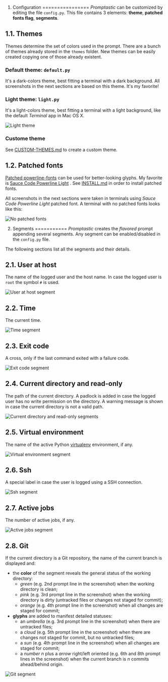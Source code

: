 1. Configuration
================
*Promptastic* can be customized by editing the file `config.py`. This file contains 3 elements:
**theme**, **patched fonts flag**, **segments**. 

1.1. Themes
-----------
Themes determine the set of colors used in the prompt. There are a bunch of themes already
stored in the `themes` folder. New themes can be easily created copying one of those
already existent.

### Default theme: `default.py`
It's a dark-colors theme, best fitting a terminal with a dark background.
All screenshots in the next sections are based on this theme. It's my favorite!

### Light theme: `light.py`
It's a light-colors theme, best fitting a terminal with a light background, like the default
*Terminal* app in Mac OS X.

![Light theme](https://cloud.githubusercontent.com/assets/6423485/4515595/ab434f92-4bc6-11e4-92d4-25f7a23aa659.png)

### Custome theme
See [CUSTOM-THEMES.md](https://github.com/nimiq/promptastic/blob/master/CUSTOM-THEMES.md) to create a custom theme.

1.2. Patched fonts
------------------
[Patched powerline-fonts](https://github.com/Lokaltog/powerline-fonts) can be used for
better-looking glyphs. My favorite is
[Sauce Code Powerline Light](https://github.com/Lokaltog/powerline-fonts/tree/master/SourceCodePro)
. See [INSTALL.md](https://github.com/nimiq/promptastic/blob/master/INSTALL.md) in order to
install patched fonts.

All screenshots in the next sections were taken in terminals using *Sauce Code Powerline Light*
patched font. A terminal with no patched fonts looks like this:

![No patched fonts](https://cloud.githubusercontent.com/assets/6423485/4515599/b449a384-4bc6-11e4-8992-ed7ef91c6210.png)


2. Segments
===========
*Promptastic* creates the *flavored* prompt appending several segments.
Any segment can be enabled/disabled in the `config.py` file.

The following sections list all the segments and their details.

2.1. User at host
-----------------
The name of the logged user and the host name. In case the logged user is `root` the symbol `#`
is used.

![User at host segment](https://cloud.githubusercontent.com/assets/6423485/4515224/aa838794-4bb1-11e4-97c0-f2c559aef82e.png)

2.2. Time
---------
The current time.

![Time segment](https://cloud.githubusercontent.com/assets/6423485/4515227/aa85510a-4bb1-11e4-9bb9-2037c55a3644.png)

2.3. Exit code
--------------
A cross, only if the last command exited with a failure code.

![Exit code segment](https://cloud.githubusercontent.com/assets/6423485/4515222/aa76a920-4bb1-11e4-9a79-ec9da95a435e.png)

2.4. Current directory and read-only
------------------------------------
The path of the current directory. A padlock is added in case the logged user has no write 
permission on the directory. A warning message is shown in case the current directory is not a
valid path.

![Current directory and read-only segments](https://cloud.githubusercontent.com/assets/6423485/4515221/aa5afab8-4bb1-11e4-8fc2-b6d41e12e8fd.png)

2.5. Virtual environment
------------------------
The name of the active Python [virtualenv](https://github.com/pypa/virtualenv) environment, if any.

![Virtual environment segment](https://cloud.githubusercontent.com/assets/6423485/4515228/aa91c3fe-4bb1-11e4-917e-3ffd6fe6b96a.png)

2.6. Ssh
--------
A special label in case the user is logged using a SSH connection.

![Ssh segment](https://cloud.githubusercontent.com/assets/6423485/4515223/aa836368-4bb1-11e4-9b5f-f9f0372d2ea4.png)

2.7. Active jobs
----------------
The number of active jobs, if any.

![Active jobs segment](https://cloud.githubusercontent.com/assets/6423485/4515225/aa83ca06-4bb1-11e4-9e5b-38dc60bdc625.png)

2.8. Git
--------
If the current directory is a Git repository, the name of the current branch is displayed and:

- the **color** of the segment reveals the general status of the working directory:
  - *green* (e.g. 2nd prompt line in the screenshot) when the working directory is clean;
  - *pink* (e.g. 3rd prompt line in the screenshot) when the working directory is dirty (untracked
  files or changes not staged for commit);
  - *orange* (e.g. 4th prompt line in the screenshot) when all changes are staged for commit;
- **glyphs** are added to manifest detailed statuses:
  - an *umbrella* (e.g. 3rd prompt line in the screenshot) when there are untracked files;
  - a *cloud* (e.g. 5th prompt line in the screenshot) when there are changes not staged for
  commit, but no untracked files;
  - a *sun* (e.g. 4th prompt line in the screenshot) when all changes are staged for commit;
  - a *number n* plus a *arrow* right/left oriented (e.g. 6th and 8th prompt lines in the
  screenshot) when the current branch is *n* commits ahead/behind origin.

![Git segment](https://cloud.githubusercontent.com/assets/6423485/4515226/aa84c14a-4bb1-11e4-8ce3-a593e626aa55.png)
